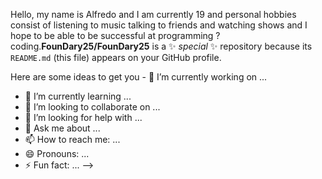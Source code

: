 Hello, my name is Alfredo and I am currently 19 and personal hobbies consist of listening to music talking to friends and watching shows and I hope to be able to be successful at programming ? coding.**FounDary25/FounDary25** is a ✨ _special_ ✨ repository because its `README.md` (this file) appears on your GitHub profile.

Here are some ideas to get you    - 🔭 I’m currently working on ...
- 🌱 I’m currently learning ...
- 👯 I’m looking to collaborate on ...
- 🤔 I’m looking for help with ...
- 💬 Ask me about ...
- 📫 How to reach me: ...
- 😄 Pronouns: ...
- ⚡ Fun fact: ...
-->
